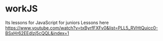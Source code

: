 # workJS
Its lessons for JavaScript for juniors 
Lessons here https://www.youtube.com/watch?v=txByrfFXFv0&list=PLL5_RVHtQuicc0-BSxHr62EEdlzj5cQQL&index=1
